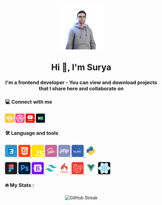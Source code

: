 <div align="center">
  <img height="150" src="assets/profile.png"  />
</div>

###
 

<h1 align="center">Hi 👋, I'm Surya</h1>
<h3 align="center">I'm a frontend developer - You can view and download projects that I share here and collaborate on</h3>

### 


<h3 align="left">💻 Connect with me</h3>

###

<p align="left">
  <a href="https://codepen.io/dawnscript" target="blank">
    <img align="center" src="assets/codepen.png" alt="dawnscript" height="30" width="30" />
  </a>
  <a href="https://dribbble.com/surevan08" target="blank">
    <img align="center" src="assets/dribble.png" alt="surevan08" height="30" width="30" />
  </a>
  <a href="https://www.youtube.com/@dawnscript" target="blank">
    <img align="center" src="assets/youtube.png" alt="dawnscript" height="30" width="30" />
  </a>
  <a href="https://www.hackerrank.com/surevan08" target="blank">
    <img align="center" src="assets/hackerrank.png" alt="surevan08" height="30" width="30" />
  </a>
</p>

###

<h3 align="left">🛠 Language and tools</h3>

###
<p align="left"> 
  <a href="https://www.w3schools.com/css/" target="_blank" rel="noreferrer">
    <img src="assets/css.png" alt="css3" width="40" height="40"/>
  </a>
  <a href="https://www.w3.org/html/" target="_blank" rel="noreferrer">
    <img src="assets/html.png" alt="html5" width="40" height="40"/>
  </a>
  <a href="https://developer.mozilla.org/en-US/docs/Web/JavaScript" target="_blank" rel="noreferrer">
    <img src="assets/js.png" alt="javascript" width="40" height="40"/>
  </a>
  <a href="https://sass-lang.com" target="_blank" rel="noreferrer">
    <img src="assets/sass.png"  alt="sass" width="40" height="40"/>
  </a>
  <a href="https://www.php.net" target="_blank" rel="noreferrer"> 
    <img src="assets/php.png" alt="php" width="40" height="40"/>
  </a> 
  <a href="https://www.mysql.com/" target="_blank" rel="noreferrer">
    <img src="assets/mysql.png" alt="mysql" width="40" height="40"/>
  </a>
  <a href="https://www.python.org" target="_blank" rel="noreferrer">
    <img src="assets/python.png" alt="python" width="40" height="40"/>
  </a>
</p>

<p align="left"> 
  <a href="https://www.figma.com/" target="_blank" rel="noreferrer">
    <img src="assets/figma.png" alt="figma" width="40" height="40"/>
  </a>
  <a href="https://www.photoshop.com/en" target="_blank" rel="noreferrer">
    <img src="assets/photoshop.png" alt="photoshop" width="40" height="40"/>
  </a>
  <a href="https://getbootstrap.com" target="_blank" rel="noreferrer">
    <img src="assets/bootstrap.png" alt="bootstrap" width="40" height="40">
  </a>
  <a href="https://tailwindcss.com/" target="_blank" rel="noreferrer">
    <img src="assets/tailwind.png" alt="tailwind" width="40" height="40"/>
  </a>  
  <a href="https://codeigniter.com" target="_blank" rel="noreferrer">
    <img src="assets/codeigniter.png" alt="codeigniter" width="40" height="40"/>
  </a>
  <a href="https://laravel.com/" target="_blank" rel="noreferrer">
    <img src="assets/laravel.png" alt="laravel" width="40" height="40"/>
  </a>
  <a href="https://vuejs.org/" target="_blank" rel="noreferrer">
    <img src="assets/vue.png" alt="vuejs" width="40" height="40"/>
  </a>
  <a href="https://reactjs.org/" target="_blank" rel="noreferrer">
    <img src="assets/react.png" alt="react" width="40" height="40"/>
  </a>
  <!-- <a href="https://www.typescriptlang.org/" target="_blank" rel="noreferrer">
    <img src="https://raw.githubusercontent.com/devicons/devicon/master/icons/typescript/typescript-original.svg" alt="typescript" width="40" height="40"/>
  </a>  -->
</p>

###

<h3 align="left">🔥   My Stats :</h3>

###

<div align="center">
  <img src="https://streak-stats.demolab.com?user=surevan08&theme=iceberg&exclude_days=Mon" alt="GitHub Streak"  />
</div>

###
 
